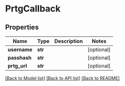 # PrtgCallback

## Properties
Name | Type | Description | Notes
------------ | ------------- | ------------- | -------------
**username** | **str** |  | [optional] 
**passhash** | **str** |  | [optional] 
**prtg_url** | **str** |  | [optional] 

[[Back to Model list]](../README.md#documentation-for-models) [[Back to API list]](../README.md#documentation-for-api-endpoints) [[Back to README]](../README.md)


